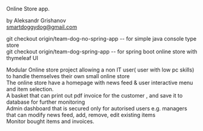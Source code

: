 Online Store app. 

by Aleksandr Grishanov <br/> 
smartdoggydog@gmail.com


git checkout origin/team-dog-no-spring-app            -- for simple java console type store<br/>
git checkout origin/team-dog-spring-app                 -- for spring boot online store with thymeleaf UI


Modular Online store project allowing a non IT user( user with low pc skills) to handle themselves their own small online store <br>
The online store have a homepage with news feed & user interactive menu and item selection. <br/> 
A basket that can print out pdf invoice for the customer , and save it to database for further monitoring <br/>
Admin dashboard that is secured only for autorised users e.g. managers that can modify news feed, add, remove, edit existing items<br/>
Monitor bought items and invoices.